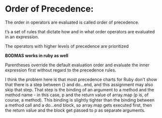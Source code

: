 # Order of Precedence:

The order in operators are evaluated is called order of precedence.

t’s a set of rules that dictate how and in what order operators are evaluated in an expression.

The operators with higher levels of precedence are prioritized

**BODMAS works in ruby as well**

Parentheses override the default evaluation order and evaluate the inner expression first without regard to the precedence rules. 

I think the problem here is that most precedence charts for Ruby don't show that there is a step between {} and do...end, and this assignment may also skip that step. That step is the binding of an argument to a method and the method name - in this case, p and the return value of array.map (p is, of course, a method). This binding is slightly tighter than the binding between a method call and a do...end block, so array.map gets executed first, then the return value and the block get passed to p as separate arguments.